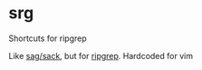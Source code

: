 # srg
Shortcuts for ripgrep

Like [sag/sack](https://github.com/sampson-chen/sack), but for [ripgrep](https://github.com/BurntSushi/ripgrep). Hardcoded for vim
